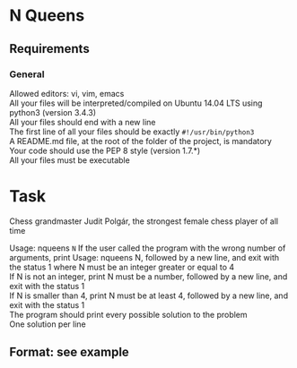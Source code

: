 # N Queens

## Requirements
### General
Allowed editors: vi, vim, emacs\
All your files will be interpreted/compiled on Ubuntu 14.04 LTS using python3 (version 3.4.3)\
All your files should end with a new line\
The first line of all your files should be exactly `#!/usr/bin/python3`\
A README.md file, at the root of the folder of the project, is mandatory\
Your code should use the PEP 8 style (version 1.7.*)\
All your files must be executable
# Task
Chess grandmaster Judit Polgár, the strongest female chess player of all time

Usage: nqueens `N`
If the user called the program with the wrong number of arguments, print Usage: nqueens N, followed by a new line, and exit with the status 1
where N must be an integer greater or equal to 4\
If N is not an integer, print N must be a number, followed by a new line, and exit with the status 1\
If N is smaller than 4, print N must be at least 4, followed by a new line, and exit with the status 1\
The program should print every possible solution to the problem\
One solution per line
## Format: see example

